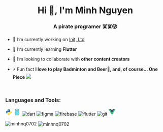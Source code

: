 
<h1 align="center">Hi 👋, I'm Minh Nguyen</h1>
<h3 align="center">A pirate programer ☠️☠️😜</h3>

<!--
![GitHub followers](https://img.shields.io/github/followers/minhnq0702?logo=GitHub&style=for-the-badge)
-->

- 🔭 I’m currently working on [Init, Ltd](https://init.vn)

- 🌱 I’m currently learning **Flutter**

- 👯 I’m looking to collaborate with **other content creators**

- ⚡ Fun fact **I love to play Badminton and Beer🍻, and, of course... One Piece <img src="https://i.dlpng.com/static/png/5349639-one-piece-unlimited-world-red-monkey-d-luffy-logo-piracy-luffy-one-piece-logo-png-900_520_preview.png" width="22"/>**

<br />

### Languages and Tools:

<p align="left">
  <img src="https://raw.githubusercontent.com/devicons/devicon/2809b567852a4648062a2d3e7c1c531367458c0b/icons/python/python-original.svg" height="22" width="22">
  <img src="https://raw.githubusercontent.com/devicons/devicon/2809b567852a4648062a2d3e7c1c531367458c0b/icons/go/go-original.svg" height="22" width="22">
  <img src="https://www.vectorlogo.zone/logos/dartlang/dartlang-icon.svg" alt="dart" width="22" height="22"/> 
  <img src="https://www.vectorlogo.zone/logos/figma/figma-icon.svg" alt="figma" width="22" height="22"/> 
  <img src="https://www.vectorlogo.zone/logos/firebase/firebase-icon.svg" alt="firebase" width="22" height="22"/> 
  <img src="https://www.vectorlogo.zone/logos/flutterio/flutterio-icon.svg" alt="flutter" width="22" height="22"/> 
  <img src="https://www.vectorlogo.zone/logos/git-scm/git-scm-icon.svg" alt="git" width="22" height="22"/> 
  <img src="https://raw.githubusercontent.com/devicons/devicon/2809b567852a4648062a2d3e7c1c531367458c0b/icons/vuejs/vuejs-original.svg" alt="vuejs" width="22" height="22"/>
</p>

<p><img align="left" src="https://github-readme-stats.vercel.app/api/top-langs/?username=minhnq0702&layout=compact&hide=html" alt="minhnq0702" /></p>

<p>&nbsp;<img align="center" src="https://github-readme-stats.vercel.app/api?username=minhnq0702&show_icons=true" alt="minhnq0702" /></p>

<!--
**minhnq0702/minhnq0702** is a ✨ _special_ ✨ repository because its `README.md` (this file) appears on your GitHub profile.

Here are some ideas to get you started:

- 🔭 I’m currently working on ...
- 🌱 I’m currently learning ...
- 👯 I’m looking to collaborate on ...
- 🤔 I’m looking for help with ...
- 💬 Ask me about ...
- 📫 How to reach me: ...
- 😄 Pronouns: ...
- ⚡ Fun fact: ...
-->
